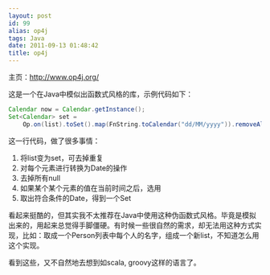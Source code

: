 ```yaml
---
layout: post
id: 99
alias: op4j
tags: Java
date: 2011-09-13 01:48:42
title: op4j
---
```


主页：<http://www.op4j.org/>

这是一个在Java中模似出函数式风格的库，示例代码如下：

```java
Calendar now = Calendar.getInstance();
Set<Calendar> set =
    Op.on(list).toSet().map(FnString.toCalendar("dd/MM/yyyy")).removeAllNullOrTrue(FnCalendar.after(now)).get();
```

这一行代码，做了很多事情：

1.  将list变为set，可去掉重复
2.  对每个元素进行转换为Date的操作
3.  去掉所有null
4.  如果某个某个元素的值在当前时间之后，选用
5.  取出符合条件的Date，得到一个Set

看起来挺酷的，但其实我不太推荐在Java中使用这种伪函数式风格。毕竟是模拟出来的，用起来总觉得手脚僵硬。有时候一些很自然的需求，却无法用这种方式实现，比如：取成一个Person列表中每个人的名字，组成一个新list，不知道怎么用这个实现。

看到这些，又不自然地去想到如scala, groovy这样的语言了。
